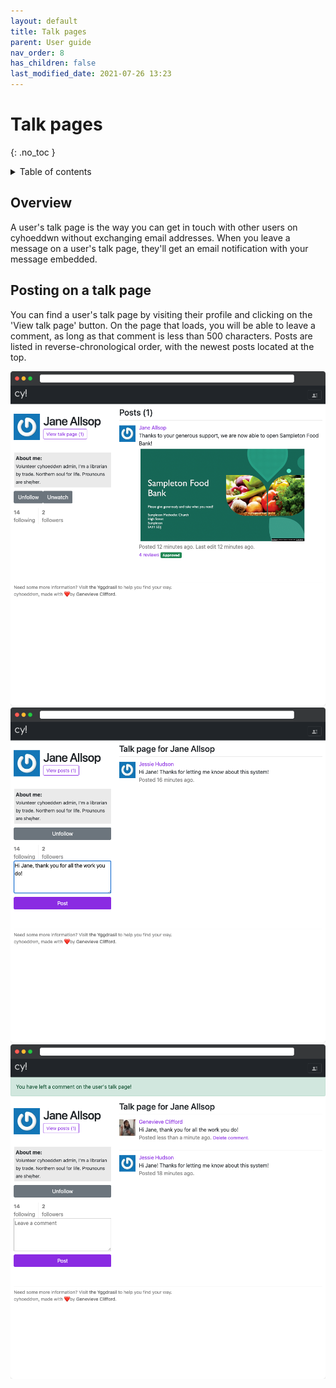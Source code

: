 ```yaml
---
layout: default
title: Talk pages
parent: User guide
nav_order: 8
has_children: false
last_modified_date: 2021-07-26 13:23
---
```


# Talk pages
{: .no_toc }

<details close markdown="block">
  <summary>
    Table of contents
  </summary>
  {: .text-delta }
1. TOC
{:toc}
</details>

## Overview
A user's talk page is the way you can get in touch with other users on cyhoeddwn without exchanging email addresses. When you leave a message on a user's talk page, they'll get an email notification with your message embedded.

## Posting on a talk page
You can find a user's talk page by visiting their profile and clicking on the 'View talk page' button. On the page that loads, you will be able to leave a comment, as long as that comment is less than 500 characters. Posts are listed in reverse-chronological order, with the newest posts located at the top.

![](/assets/img/user_profile_with_tp.png)
![](/assets/img/creating_comment.png)
![](/assets/img/left_comment.png)
